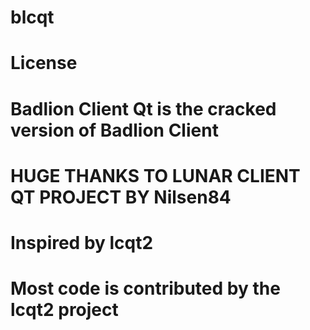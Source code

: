 # blcqt
# License
# Badlion Client Qt is the cracked version of Badlion Client

# HUGE THANKS TO LUNAR CLIENT QT PROJECT BY Nilsen84
                                                                          
# Inspired by lcqt2
# Most code is contributed by the lcqt2 project
